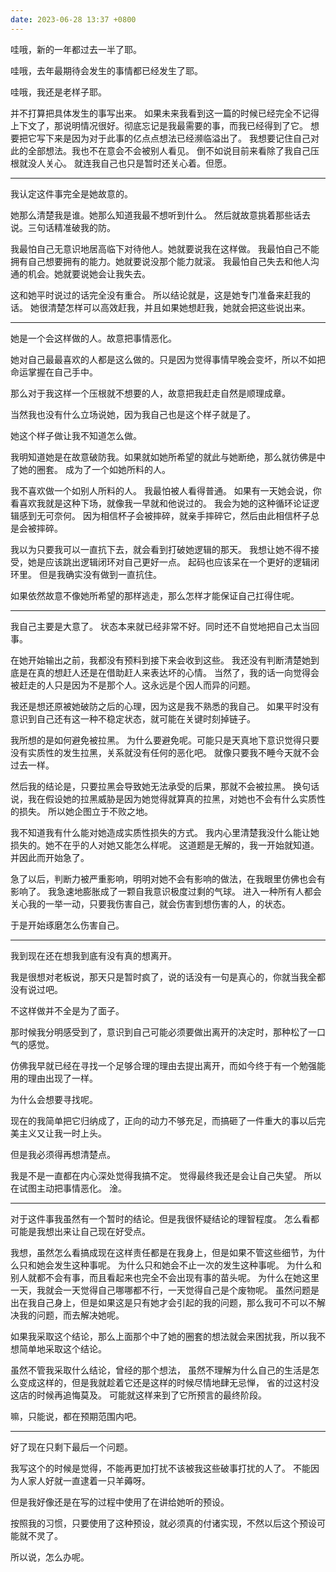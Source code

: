 ```yaml
---
date: 2023-06-28 13:37 +0800
---
```



哇哦，新的一年都过去一半了耶。

哇哦，去年最期待会发生的事情都已经发生了耶。

哇哦，我还是老样子耶。

<!-- more -->

并不打算把具体发生的事写出来。
如果未来我看到这一篇的时候已经完全不记得上下文了，那说明情况很好。彻底忘记是我最需要的事，而我已经得到了它。
想要把它写下来是因为对于此事的亿点点想法已经濒临溢出了。
我想要记住自己对此的全部想法。我也不在意会不会被别人看见。
倒不如说目前来看除了我自己压根就没人关心。
就连我自己也只是暂时还关心着。但愿。

----

我认定这件事完全是她故意的。

她那么清楚我是谁。她那么知道我最不想听到什么。
然后就故意挑着那些话去说。三句话精准破我的防。

我最怕自己无意识地居高临下对待他人。她就要说我在这样做。
我最怕自己不能拥有自己想要拥有的能力。她就要说没那个能力就滚。
我最怕自己失去和他人沟通的机会。她就要说她会让我失去。

这和她平时说过的话完全没有重合。
所以结论就是，这是她专门准备来赶我的话。
她很清楚怎样可以高效赶我，并且如果她想赶我，她就会把这些说出来。

----

她是一个会这样做的人。故意把事情恶化。

她对自己最最喜欢的人都是这么做的。只是因为觉得事情早晚会变坏，所以不如把命运掌握在自己手中。

那么对于我这样一个压根就不想要的人，故意把我赶走自然是顺理成章。

当然我也没有什么立场说她，因为我自己也是这个样子就是了。

她这个样子做让我不知道怎么做。

我明知道她是在故意破防我。如果就如她所希望的就此与她断绝，那么就彷佛是中了她的圈套。
成为了一个如她所料的人。

我不喜欢做一个如别人所料的人。
我最怕被人看得普通。
如果有一天她会说，你看喜欢我就是这种下场，就像我一早就和他说过的。
我会为她的这种循环论证逻辑感到无可奈何。
因为相信杯子会被摔碎，就亲手摔碎它，然后由此相信杯子总是会被摔碎。

我以为只要我可以一直抗下去，就会看到打破她逻辑的那天。
我想让她不得不接受，她是应该跳出逻辑闭环对自己更好一点。
起码也应该呆在一个更好的逻辑闭环里。
但是我确实没有做到一直抗住。

如果依然故意不像她所希望的那样逃走，那么怎样才能保证自己扛得住呢。

----

我自己主要是大意了。
状态本来就已经非常不好。同时还不自觉地把自己太当回事。

在她开始输出之前，我都没有预料到接下来会收到这些。
我还没有判断清楚她到底是在真的想赶人还是在借助赶人来表达坏的心情。
当然了，我的话一向觉得会被赶走的人只是因为不是那个人。这永远是个因人而异的问题。

我还是想还原被她破防之后的心理，因为这是我不熟悉的我自己。
如果平时没有意识到自己还有这一种不稳定状态，就可能在关键时刻掉链子。

我所想的是如何避免被拉黑。
为什么要避免呢。可能只是天真地下意识觉得只要没有实质性的发生拉黑，关系就没有任何的恶化吧。
就像只要我不睡今天就不会过去一样。

然后我的结论是，只要拉黑会导致她无法承受的后果，那就不会被拉黑。
换句话说，我在假设她的拉黑威胁是因为她觉得就算真的拉黑，对她也不会有什么实质性的损失。
所以她企图立于不败之地。

我不知道我有什么能对她造成实质性损失的方式。
我内心里清楚我没什么能让她损失的。她不在乎的人对她又能怎么样呢。
这道题是无解的，我一开始就知道。并因此而开始急了。

急了以后，判断力被严重影响，明明对她不会有影响的做法，在我眼里仿佛也会有影响了。
我急速地膨胀成了一颗自我意识极度过剩的气球。
进入一种所有人都会关心我的一举一动，只要我伤害自己，就会伤害到想伤害的人，的状态。

于是开始琢磨怎么伤害自己。

----

我到现在还在想我到底有没有真的想离开。

我是很想对老板说，那天只是暂时疯了，说的话没有一句是真心的，你就当我全都没有说过吧。

不这样做并不全是为了面子。

那时候我分明感受到了，意识到自己可能必须要做出离开的决定时，那种松了一口气的感觉。

仿佛我早就已经在寻找一个足够合理的理由去提出离开，而如今终于有一个勉强能用的理由出现了一样。

为什么会想要寻找呢。

现在的我简单把它归纳成了，正向的动力不够充足，而搞砸了一件重大的事以后完美主义又让我一时上头。

但是我必须得再想清楚点。

我是不是一直都在内心深处觉得我搞不定。
觉得最终我还是会让自己失望。
所以在试图主动把事情恶化。
淦。

----

对于这件事我虽然有一个暂时的结论。但是我很怀疑结论的理智程度。
怎么看都可能是我想出来让自己现在好受点。

我想，虽然怎么看搞成现在这样责任都是在我身上，但是如果不管这些细节，为什么只和她会发生这种事呢。
为什么只和她会不止一次的发生这种事呢。
为什么和别人就都不会有事，而且看起来也完全不会出现有事的苗头呢。
为什么在她这里一天，我就会一天觉得自己哪哪都不行，一天觉得自己是个废物呢。
虽然问题是出在我自己身上，但是如果这是只有她才会引起的我的问题，那么我可不可以不解决我的问题，而去解决她呢。

如果我采取这个结论，那么上面那个中了她的圈套的想法就会来困扰我，所以我不想简单地采取这个结论。

虽然不管我采取什么结论，曾经的那个想法，
虽然不理解为什么自己的生活是怎么变成这样的，但是我就趁着它还是这样的时候尽情地肆无忌惮，
省的过这村没这店的时候再追悔莫及。
可能就这样来到了它所预言的最终阶段。

嘛，只能说，都在预期范围内吧。

----

好了现在只剩下最后一个问题。

我写这个的时候是觉得，不能再更加打扰不该被我这些破事打扰的人了。
不能因为人家人好就一直逮着一只羊薅呀。

但是我好像还是在写的过程中使用了在讲给她听的预设。

按照我的习惯，只要使用了这种预设，就必须真的付诸实现，不然以后这个预设可能就不灵了。

所以说，怎么办呢。